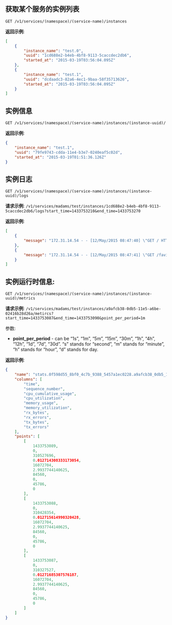 ## 获取某个服务的实例列表
`GET /v1/services/(namespace)/(service-name)/instances`

**返回示例**:
```json
[
    {
        "instance_name": "test.0",
        "uuid": "1cd688e2-b4eb-4bf8-9113-5caccdec2db6",
        "started_at": "2015-03-19T03:56:04.095Z"
    },
    {
        "instance_name": "test.1",
        "uuid": "dcdaadc3-82a6-4ec1-9baa-58f35713626",
        "started_at": "2015-03-19T03:56:04.095Z"
    }
]
```


## 实例信息
`GET /v1/services/(namespace)/(service-name)/instances/(instance-uuid)/`

**返回示例**:
```json
{
    "instance_name": "test.1",
    "uuid": "79fe9743-cdda-11e4-b3e7-0240eaf5c02d",
    "started_at": "2015-03-19T01:51:36.126Z"
}
```

## 实例日志
`GET /v1/services/(namespace)/(service-name)/instances/(instance-uuid)/logs`

**请求示例**:
`/v1/services/madams/test/instances/1cd688e2-b4eb-4bf8-9113-5caccdec2db6/logs?start_time=1433753210&end_time=1433753270`

**返回示例**:
```json
[
    {
        "message": "172.31.14.54 - - [12/May/2015 08:47:40] \"GET / HTTP/1.1\" 200 -"
    },
    {
        "message": "172.31.14.54 - - [12/May/2015 08:47:41] \"GET /favicon.ico HTTP/1.1\" 200 -"
    }
]
```


## 实例运行时信息:
`GET /v1/services/(namespace)/(service-name)/instances/(instance-uuid)/metrics`

**请求示例**:
`/v1/services/madams/test/instances/a9afcb38-0db5-11e5-a6be-02416b28d26a/metircs?start_time=1433753087&end_time=1433753090&point_per_period=1m`

参数:

* **point_per_period** -  can be “1s”, “1m”, “5m”, “15m”, “30m”, “1h”, “4h”, “12h”, “1d”, “7d”, “30d”. “s” stands for “second”, “m” stands for “minute”, “h” stands for “hour”, “d” stands for day.


**返回示例**:
```json
{
    "name": "stats.0f598d55_8bf0_4c7b_9388_5457a1ec0228.a9afcb38_0db5_11e5_a6be_02416b28d26a",
    "columns": [
        "time",
        "sequence_number",
        "cpu_cumulative_usage",
        "cpu_utilization",
        "memory_usage",
        "memory_utilization",
        "rx_bytes",
        "rx_errors",
        "tx_bytes",
        "tx_errors"
    ],
    "points": [
        [
            1433753089,
            0,
            310527696,
            0.012714308333173054,
            16072704,
            2.9937744140625,
            84560,
            0,
            45786,
            0
        ],
        [
            1433753088,
            0,
            310428354,
            0.012715614990320428,
            16072704,
            2.9937744140625,
            84560,
            0,
            45786,
            0
        ],
        [
            1433753087,
            0,
            310327527,
            0.01271685307576187,
            16072704,
            2.9937744140625,
            84560,
            0,
            45786,
            0
        ]
    ]
}
```


